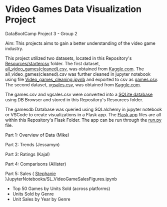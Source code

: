 # Video Games Data Visualization Project
DataBootCamp Project 3 - Group 2

Aim:
This projects aims to gain a better understanding of the video game industry.  

This project utilized two datasets, located in this Repository's [Resources/startercsv](Resources/startercsv) folder.
The first dataset, [all_video_games(cleaned).csv](Resources/startercsv/all_video_games(cleaned).csv), was obtained from [Kaggle.com](https://www.kaggle.com/datasets/beridzeg45/video-games).  The all_video_games(cleaned).csv was further cleaned in jupyter notebook using file [Video_games_cleaning.ipynb](JupyterNotebooks/Video_games_cleaning.ipynb) and exported to csv as [games.csv](Resources/games.csv).
The second dataset, [vgsales.csv](Resources/startercsv/vgsales.csv), was obtained from [Kaggle.com](https://www.kaggle.com/datasets/gregorut/videogamesales).

The games.csv and vgsales.csv were converted into a [SQLite database](Resources/gamesdb.db) using DB Browser and stored in this Repository's Resources folder.

The gamesdb Database was queried using SQLalchemy in jupyter notebook or VSCode to create visualizations in a Flask app.  The [Flask app](Flask) files are all within this Repository's Flask Folder. The app can be run through the [run.py](Flask/run.py) file.

Part 1: Overview of Data (Mike)  

Part 2: Trends (Jessamyn)  

Part 3: Ratings (Kajal)  

Part 4: Comparisons (Allister)  

Part 5: Sales ( [Stephanie](JupyterNotebooks/SL_VideoGameSalesFigures.ipynb) )JupyterNotebooks/SL_VideoGameSalesFigures.ipynb
- Top 50 Games by Units Sold (across platforms)
- Units Sold by Genre
- Unit Sales by Year by Genre
